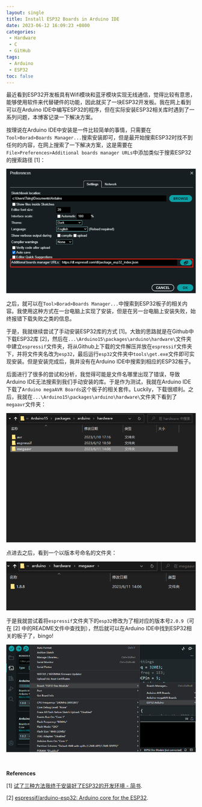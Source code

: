 ```yaml
---
layout: single
title: Install ESP32 Boards in Arduino IDE
date: 2023-06-12 16:09:23 +0800
categories: 
 - Hardware
 - C
 - GitHub
tags: 
 - Arduino
 - ESP32
toc: false
---
```


最近看到ESP32开发板具有Wifi模块和蓝牙模块实现无线通信，觉得比较有意思，能够使用软件来代替硬件的功能，因此就买了一块ESP32开发板。我在网上看到可以在Arduino IDE中编写ESP32的程序，但在实际安装ESP32相关库时遇到了一系列问题，本博客记录一下解决方案。

按理说在Arduino IDE中安装是一件比较简单的事情，只需要在`Tool>Borad>Boards Manager...`搜索安装即可，但是最开始搜索ESP32时找不到任何的内容，在网上搜索了一下解决方案，这是需要在`File>Preferences>Additional boards manager URLs`中添加类似于搜索ESP32的搜索路径 [1]：

![image-20230617153702877](https://github.com/HelloWorld-1017/blog-images/blob/main/migration/DeLLLaptop/image-20230617153702877.png?raw=true)

之后，就可以在`Tool>Borad>Boards Manager...`中搜索到ESP32板子的相关内容。我使用这种方式在一台电脑上实现了安装，但是在另一台电脑上安装失败，始终报错下载失败之类的信息。

于是，我就继续尝试了手动安装ESP32库的方式 [1]。大致的思路就是在Github中下载ESP32库 [2]，然后在`...\Arduino15\packages\arduino\hardware\`文件夹中建立`espressif`文件夹，将从Github上下载的文件解压并放在`espressif`文件夹下，并将文件夹名改为`esp32`，最后运行`esp32`文件夹中`tools\get.exe`文件即可实现安装。但是安装完成后，我并没有在Arduino IDE中搜索到相应的ESP32板子。

后面进行了很多的尝试和分析，我觉得可能是文件名哪里出现了错误，导致Arduino IDE无法搜索到我们手动安装的库。于是作为测试，我就在Arduino IDE下载了`Arduino megaAVR Boards`这个板子的相关套件。Luckily，下载很顺利。之后，我就在`...\Arduino15\packages\arduino\hardware\`文件夹下看到了`megaavr`文件夹：

<img src="https://github.com/HelloWorld-1017/blog-images/blob/main/migration/DeLLLaptop/image-20230617160310109.png?raw=true" alt="image-20230617160310109"  />

点进去之后，看到一个以版本号命名的文件夹：

<img src="https://github.com/HelloWorld-1017/blog-images/blob/main/migration/DeLLLaptop/image-20230617160353174.png?raw=true" alt="image-20230617160353174"  />

于是我就尝试着将`espressif`文件夹下的`esp32`修改为了相对应的版本号`2.0.9`（可在 [2] 中的README文件中查找到），然后就可以在Arduino IDE中找到ESP32相关的板子了，bingo!

![image-20230617160756420](https://github.com/HelloWorld-1017/blog-images/blob/main/migration/DeLLLaptop/image-20230617160756420.png?raw=true)

<br>

**References**

[1] [试了三种方法我终于安装好了ESP32的开发环境 - 简书](https://www.jianshu.com/p/a8f3fc166b5d).

[2] [espressif/arduino-esp32: Arduino core for the ESP32](https://github.com/espressif/arduino-esp32).